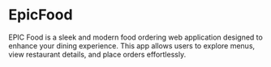 # EpicFood
EPIC Food is a sleek and modern food ordering web application designed to enhance your dining experience. This app allows users to explore menus, view restaurant details, and place orders effortlessly.
